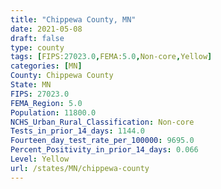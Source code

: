 ```yaml
---
title: "Chippewa County, MN"
date: 2021-05-08
draft: false
type: county
tags: [FIPS:27023.0,FEMA:5.0,Non-core,Yellow]
categories: [MN]
County: Chippewa County
State: MN
FIPS: 27023.0
FEMA_Region: 5.0
Population: 11800.0
NCHS_Urban_Rural_Classification: Non-core
Tests_in_prior_14_days: 1144.0
Fourteen_day_test_rate_per_100000: 9695.0
Percent_Positivity_in_prior_14_days: 0.066
Level: Yellow
url: /states/MN/chippewa-county
---
```



